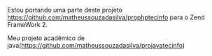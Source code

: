 Estou portando uma parte deste projeto https://github.com/matheussouzadasilva/prophptecinfo para o Zend FrameWork 2.

Meu projeto acadêmico de java(https://github.com/matheussouzadasilva/projavatecinfo)
